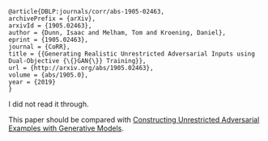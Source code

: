 ```
@article{DBLP:journals/corr/abs-1905-02463,
archivePrefix = {arXiv},
arxivId = {1905.02463},
author = {Dunn, Isaac and Melham, Tom and Kroening, Daniel},
eprint = {1905.02463},
journal = {CoRR},
title = {{Generating Realistic Unrestricted Adversarial Inputs using Dual-Objective {\{}GAN{\}} Training}},
url = {http://arxiv.org/abs/1905.02463},
volume = {abs/1905.0},
year = {2019}
}
```
I did not read it through.

This paper should be compared with [Constructing Unrestricted Adversarial Examples with Generative Models](./2018/Constructing_Unrestricted_Adversarial_Examples_with_Generative_Models.md).